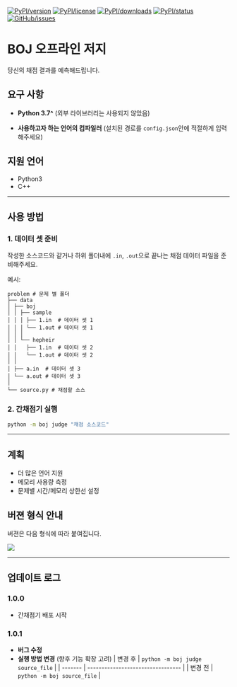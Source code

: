 <!-- Badges -->

[![PyPI/version]][pypi/package]
[![PyPI/license]][pypi/package]
[![PyPI/downloads]][pypi/package]
[![PyPI/status]][pypi/package]
[![GitHub/issues]][github/repo]

[pypi/package]: https://pypi.org/project/boj/
[pypi/python]: https://img.shields.io/pypi/pyversions/boj
[pypi/version]: https://img.shields.io/pypi/v/boj
[pypi/downloads]: https://img.shields.io/pypi/dm/boj
[pypi/license]: https://img.shields.io/pypi/l/boj
[pypi/status]: https://img.shields.io/pypi/status/boj
[github/repo]: https://github.com/Hepheir/BOJ-Offline-Judge
[github/stars]: https://img.shields.io/github/stars/Hepheir/BOJ-Offline-Judge.svg
[github/issues]: https://img.shields.io/github/issues/Hepheir/BOJ-Offline-Judge.svg

# BOJ 오프라인 저지

당신의 채점 결과를 예측해드립니다.

## 요구 사항

- **Python 3.7^** (외부 라이브러리는 사용되지 않았음)

- **사용하고자 하는 언어의 컴파일러** (설치된 경로를 `config.json`안에 적절하게 입력해주세요)

## 지원 언어

- Python3
- C++

---

## 사용 방법

### 1. 데이터 셋 준비

작성한 소스코드와 같거나 하위 폴더내에 `.in`, `.out`으로 끝나는 채점 데이터 파일을 준비해주세요.

예시:

```
problem # 문제 별 폴더
├── data
│ ├── boj
│ │ ├── sample
│ │ │ ├── 1.in  # 데이터 셋 1
│ │ │ └── 1.out # 데이터 셋 1
│ │ │
│ │ └── hepheir
│ │   ├── 1.in  # 데이터 셋 2
│ │   └── 1.out # 데이터 셋 2
│ │
│ ├── a.in  # 데이터 셋 3
│ └── a.out # 데이터 셋 3
│
└── source.py # 채점할 소스
```

### 2. 간채점기 실행

```bash
python -m boj judge "채점 소스코드"
```

---

## 계획

- 더 많은 언어 지원
- 메모리 사용량 측정
- 문제별 시간/메모리 상한선 설정

## 버젼 형식 안내

버젼은 다음 형식에 따라 붙여집니다.

[![](https://digitalcommunications.wp.st-andrews.ac.uk/files/2017/01/semver03.png)](https://digitalcommunications.wp.st-andrews.ac.uk/2017/03/17/what-our-version-numbers-mean/)

---

## 업데이트 로그

### 1.0.0

- 간채점기 배포 시작

### 1.0.1

- **버그 수정**
- **실행 방법 변경** (향후 기능 확장 고려)
  | 변경 후 | `python -m boj judge source_file` |
  | ------- | --------------------------------- |
  | 변경 전 | `python -m boj source_file`       |
